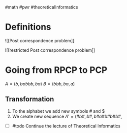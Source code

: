 #math #pwr #theoreticalInformatics 
# Definitions
![[Post correspondence problem]]

![[restricted Post correspondence problem]]
# Going from RPCP to PCP

$A = (b, babbb, ba)$
$B = (bbb, ba, a)$
## Transformation
1. To the alphabet we add new symbols $\#$ and $\$$
2. We create new sequence 
$A' = (\#b\#, b\#, b\#a\#b\#b\#b\#,$ 
- [ ] #todo Continue the lecture of Theoretical Informatics



